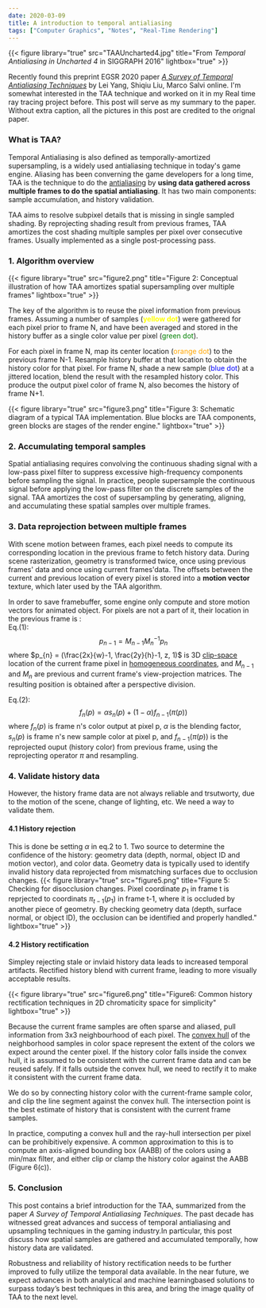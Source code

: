 ```yaml
---
date: 2020-03-09
title: A introduction to temporal antialiasing
tags: ["Computer Graphics", "Notes", "Real-Time Rendering"]
--- 
```

{{< figure library="true" src="TAAUncharted4.jpg" title="From _Temporal Antialiasing in Uncharted 4_ in SIGGRAPH 2016" lightbox="true" >}}

Recently found this preprint EGSR 2020 paper [_A Survey of Temporal Antialiasing Techniques_](http://behindthepixels.io/assets/files/TemporalAA.pdf) by Lei Yang, Shiqiu Liu, Marco Salvi online. I'm somewhat interested in the TAA technique and worked on it in my Real time ray tracing project before. This post will serve as my summary to the paper. Without extra caption, all the pictures in this post are credited to the orignal paper.  

### What is TAA? 
Temporal Antialiasing is also defined as temporally-amortized supersampling, is a widely used antialiasing technique in today's game engine. Aliasing has been converning the game developers for a long time, TAA is the technique to do the [antialiasing](https://en.wikipedia.org/wiki/Anti-aliasing) by **using data gathered across multiple frames to do the spatial antialiasing**. It has two main components: sample accumulation, and history validation.  

TAA aims to resolve subpixel details that is missing in single sampled shading. By reprojecting shading result from previous frames, TAA amortizes the cost shading multiple samples per pixel over consecutive frames. Usually implemented as a single post-processing pass.  

### 1. Algorithm overview

{{< figure library="true" src="figure2.png" title="Figure 2: Conceptual illustration of how TAA amortizes spatial supersampling over multiple frames" lightbox="true" >}}

The key of the algorithm is to reuse the pixel information from previous frames. Assuming a number of samples (<span style="color:yellow">**yellow dot**</span>) were gathered for each pixel prior to frame N, and have been averaged and stored in the history buffer as a single color value per pixel (<span style="color:green">green dot</span>). 

For each pixel in frame N, map its center location (<span style="color:orange">orange dot</span>) to the previous frame N-1. Resample history buffer at that location to obtain the history color for that pixel.
For frame N, shade a new sample (<span style="color:blue">blue dot</span>) at a jittered location, blend the result with the resampled history color. This produce the output pixel color of frame N, also becomes the history of frame N+1.

{{< figure library="true" src="figure3.png" title="Figure 3: Schematic diagram of a typical TAA implementation. Blue blocks are TAA components, green blocks are stages of the render engine." lightbox="true" >}}

### 2. Accumulating temporal samples
Spatial antialiasing requires convolving the continuous shading signal with a low-pass pixel filter to suppress excessive high-frequency components before sampling the signal. In practice, people supersample the continuous signal before applying the low-pass filter on the discrete samples of the signal. TAA amortizes the cost of supersampling by generating, aligning, and accumulating these spatial samples over multiple frames.

### 3. Data reprojection between multiple frames
With scene motion between frames, each pixel needs to compute its corresponding location in the previous frame to fetch history data. During scene rasterization, geometry is transformed twice, once using previous frames' data and once using current frames'data. The offsets between the current and previous location of every pixel is stored into a **motion vector** texture, which later used by the TAA algorithm.

In order to save framebuffer, some engine only compute and store motion vectors for animated object. For pixels are not a part of it, their location in the previous frame is :  
Eq.(1):$$p_{n-1} = M_{n-1} M_{n}^{-1}p_{n}$$
where $p_{n} = (\frac{2x}{w}-1, \frac{2y}{h}-1, z, 1)$ is 3D [clip-space](https://en.wikipedia.org/wiki/Clip_coordinates) location of the current frame pixel in [homogeneous coordinates](https://en.wikipedia.org/wiki/Homogeneous_coordinates), and $M_{n-1}$ and $M_{n}$ are previous and current frame's view-projection matrices. The resulting position is obtained after a perspective division.  

Eq.(2):
$$f_{n}(p) = \alpha s_{n}(p) + (1- \alpha) f_{n-1}(\pi(p))$$
where $f_{n}(p)$ is frame n's color output at pixel p, $\alpha$ is the blending factor, $s_{n}(p)$ is frame n's new sample color at pixel p, and $f_{n-1}(\pi(p))$ is the reprojected ouput (history color) from previous frame, using the reprojecting operator $\pi$ and resampling.

### 4. Validate history data
However, the history frame data are not always reliable and trsutworty, due to the motion of the scene, change of lighting, etc. We need a way to validate them.

#### 4.1 History rejection 
This is done be setting $\alpha$ in eq.2 to 1. Two source to determine the confidence of the history: geometry data (depth, normal, object ID and motion vector), and color data. Geometry data is typically used to identify invalid history data reprojected from mismatching surfaces due to occlusion changes. 
{{< figure library="true" src="figure5.png" title="Figure 5: Checking for disocclusion changes. Pixel coordinate $p_{1}$ in frame t is reprjected to coordinats $\pi_{t-1}(p_{1})$ in frame t-1, where it is occluded by another piece of geometry. By checking geometry data (depth, surface normal, or object ID), the occlusion can be identified and properly handled." lightbox="true" >}}

#### 4.2 History rectification 
Simpley rejecting stale or invlaid history data leads to increased temporal artifacts. Rectified history blend with current frame, leading to more visually acceptable results.

{{< figure library="true" src="figure6.png" title="Figure6: Common history rectification techniques in 2D chromaticity space for simplicity" lightbox="true" >}}

Because the current frame samples are often sparse and aliased, pull information from 3x3 neighbourhood of each pixel. The [convex hull](https://en.wikipedia.org/wiki/Convex_hull) of the neighborhood samples in color space represent the extent of the colors we expect around the center pixel. If the history color falls inside the convex hull, it is assumed to be consistent with the current frame data and can be reused safely. If it falls outside the convex hull, we need to rectify it to make it consistent with the current frame data.  

We do so by connecting history color with the current-frame sample color, and clip the line segment
against the convex hull. The intersection point is the best estimate
of history that is consistent with the current frame samples.  

In practice, computing a convex hull and the ray-hull intersection per pixel can be prohibitively expensive. A common approximation to this is to compute an axis-aligned bounding box (AABB)
of the colors using a min/max filter, and either clip or clamp the
history color against the AABB (Figure 6(c)).


### 5. Conclusion 
This post contains a brief introduction for the TAA, summarized from the paper _A Survey of Temporal Antialiasing Techniques_. The past decade has witnessed great advances and success of temporal antialiasing and upsampling techniques in the gaming industry.In particular, this post discuss how spatial samples are gathered and accumulated temporally, how history data are validated.  

Robustness and reliability of history rectification needs to be further improved to fully utilize the temporal data available. In the near future, we expect advances in both analytical and machine learningbased solutions to surpass today’s best techniques in this area, and bring the image quality of TAA to the next level.

